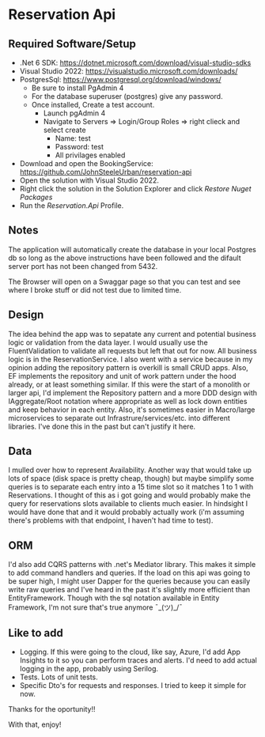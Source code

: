 # Reservation Api

## Required Software/Setup

- .Net 6 SDK: https://dotnet.microsoft.com/download/visual-studio-sdks
- Visual Studio 2022: https://visualstudio.microsoft.com/downloads/
- PostgresSql:  https://www.postgresql.org/download/windows/
    - Be sure to install PgAdmin 4
    - For the database superuser (postgres) give any password.
    - Once installed, Create a test account.
        - Launch pgAdmin 4
        - Navigate to Servers => Login/Group Roles => right clieck and select create
            - Name: test
            - Password: test
            - All privilages enabled 
- Download and open the BookingService: https://github.com/JohnSteeleUrban/reservation-api
- Open the solution with Visual Studio 2022.
- Right click the solution in the Solution Explorer and click *Restore Nuget Packages*
- Run the *Reservation.Api* Profile.


## Notes
The application will automatically create the database in your local Postgres db so long as the above instructions have been followed and the difault server port has not been changed from 5432.

The Browser will open on a Swaggar page so that you can test and see where I broke stuff or did not test due to limited time.

Design
------
The idea behind the app was to sepatate any current and potential business logic or validation from the data layer.  I would usually use the FluentValidation to validate all requests but left that out for now. All business logic is in the ReservationService.  I also went with a service because in my opinion adding the repository pattern is overkill is small CRUD apps.  Also, EF implements the repository and unit of work pattern under the hood already, or at least something similar.  If this were the start of a monolith or larger api, I'd implement the Repository pattern and a more DDD design with IAggregate/Root notation where appropriate as well as lock down entities and keep behavior in each entity. 
Also, it's sometimes easier in Macro/large microservices to separate out Infrastrure/services/etc. into different libraries.  I've done this in the past but can't justify it here.

Data
----
I mulled over how to represent Availability.  Another way that would take up lots of space (disk space is pretty cheap, though) but maybe simplify some queries is to separate each entry into a 15 time slot so it matches 1 to 1 with Reservations.  I thought of this as i got going and would probably make the query for reservations slots available to clients much easier.  In hindsight I would have done that and it would probably actually work (i'm assuming there's problems with that endpoint, I haven't had time to test).

ORM
----
I'd also add CQRS patterns with .net's Mediator library.  This makes it simple to add command handlers and queries.  If the load on this api was going to be super high, I might user Dapper for the queries because you can easily write raw queries and I've heard in the past it's slightly more efficient than EntityFramework.  Though with the sql notation available in Entity Framework, I'm not sure that's true anymore ¯\_(ツ)_/¯

Like to add
---------
- Logging.  If this were going to the cloud, like say, Azure, I'd add App Insights to it so you can perform traces and alerts.  I'd need to add actual logging in the app, probably using Serilog.
- Tests.  Lots of unit tests.
- Specific Dto's for requests and responses.  I tried to keep it simple for now.

  
Thanks for the oportunity!!

With that, enjoy!
